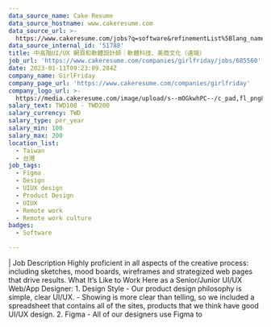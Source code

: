 ```yaml
---
data_source_name: Cake Resume
data_source_hostname: www.cakeresume.com
data_source_url: >-
  https://www.cakeresume.com/jobs?q=software&refinementList%5Blang_name%5D%5B0%5D=English&refinementList%5Bsalary_type%5D=per_year&range%5Bsalary_range%5D%5Bmin%5D=1000000&page=2
data_source_internal_id: '51788'
title: 中高階UI/UX 網頁和軟體設計師｜軟體科技、美商文化（遠端）
job_url: 'https://www.cakeresume.com/companies/girlfriday/jobs/685560'
date: 2023-01-11T09:23:09.284Z
company_name: GirlFriday
company_page_url: 'https://www.cakeresume.com/companies/girlfriday'
company_logo_url: >-
  https://media.cakeresume.com/image/upload/s--mOGkwhPC--/c_pad,fl_png8,h_200,w_200/v1660989479/njcarlaz2hc2ftjhpixu.png
salary_text: TWD100 - TWD200
salary_currency: TWD
salary_type: per_year
salary_min: 100
salary_max: 200
location_list:
  - Taiwan
  - 台灣
job_tags:
  - Figma
  - Design
  - UIUX design
  - Product Design
  - UIUX
  - Remote work
  - Remote work culture
badges:
  - Software

---
```


| Job Description Highly proficient in all aspects of the creative process: including sketches, mood boards, wireframes and strategized web pages that drive results. What It’s Like to Work Here as a Senior/Junior UI/UX Web/App Designer: 1. Design Style - Our product design philosophy is simple, clear UI/UX. - Showing is more clear than telling, so we included a spreadsheet that contains all of the sites, products that we think have good UI/UX design. 2. Figma - All of our designers use Figma to 